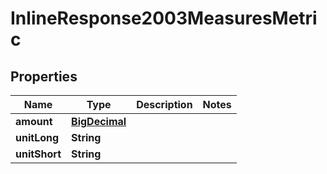 

# InlineResponse2003MeasuresMetric

## Properties

Name | Type | Description | Notes
------------ | ------------- | ------------- | -------------
**amount** | [**BigDecimal**](BigDecimal.md) |  | 
**unitLong** | **String** |  | 
**unitShort** | **String** |  | 




